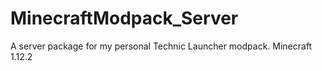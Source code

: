 # MinecraftModpack_Server
 A server package for my personal Technic Launcher modpack. Minecraft 1.12.2
